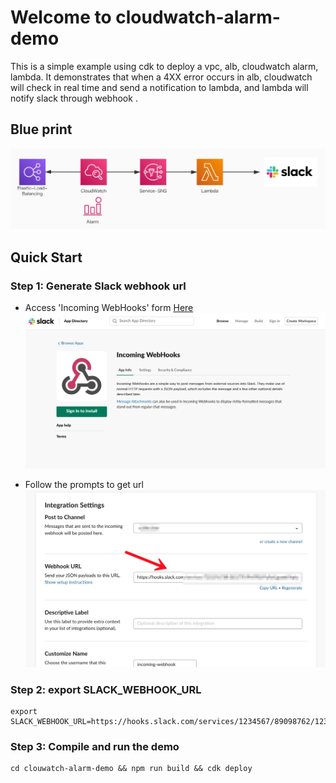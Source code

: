 # Welcome to cloudwatch-alarm-demo

This is a simple example using cdk to deploy a vpc, alb, cloudwatch alarm, lambda. It demonstrates that when a 4XX error occurs in alb, cloudwatch will check in real time and send a notification to lambda, and lambda will notify slack through webhook .

## Blue print
![image1](./asset/image/blueprint.jpg) 

## Quick Start
### Step 1: Generate Slack webhook url
* Access 'Incoming WebHooks' form [Here](https://slack.com/apps/A0F7XDUAZ-incoming-webhooks)
![image1](./asset/image/B8CDFC8F-2FD1-440E-B6AC-4E9398EB3497.png)   

* Follow the prompts to get url
![image2](./asset/image/7472EA7D-5E66-41D8-9C29-3DC8361372B4.png)    

### Step 2: export SLACK_WEBHOOK_URL
```shell
export SLACK_WEBHOOK_URL=https://hooks.slack.com/services/1234567/89098762/12345678abcdefghi
```

### Step 3: Compile and run the demo
```shell
cd clouwatch-alarm-demo && npm run build && cdk deploy
```